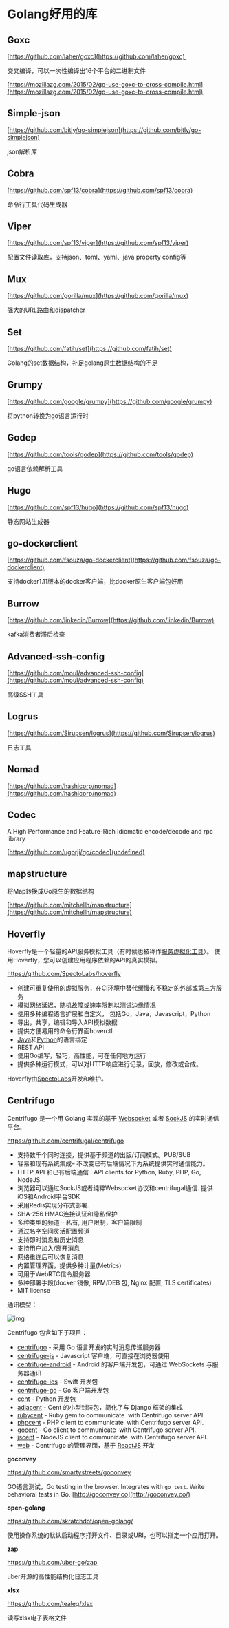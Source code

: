 # Golang好用的库

## Goxc

[https://github.com/laher/goxc](https://github.com/laher/goxc) 

交叉编译，可以一次性编译出16个平台的二进制文件

[https://mozillazg.com/2015/02/go-use-goxc-to-cross-compile.html](https://mozillazg.com/2015/02/go-use-goxc-to-cross-compile.html)

## Simple-json

[https://github.com/bitly/go-simplejson](https://github.com/bitly/go-simplejson)

json解析库

## Cobra

[https://github.com/spf13/cobra](https://github.com/spf13/cobra)

命令行工具代码生成器

## Viper

[https://github.com/spf13/viper](https://github.com/spf13/viper)

配置文件读取库，支持json、toml、yaml、java property config等

## Mux

[https://github.com/gorilla/mux](https://github.com/gorilla/mux)

强大的URL路由和dispatcher

## Set

[https://github.com/fatih/set](https://github.com/fatih/set)

Golang的set数据结构，补足golang原生数据结构的不足

## Grumpy

[https://github.com/google/grumpy](https://github.com/google/grumpy)

将python转换为go语言运行时

## Godep

[https://github.com/tools/godep](https://github.com/tools/godep)

go语言依赖解析工具

## Hugo

[https://github.com/spf13/hugo](https://github.com/spf13/hugo)

静态网站生成器

## go-dockerclient

[https://github.com/fsouza/go-dockerclient](https://github.com/fsouza/go-dockerclient)

支持docker1.11版本的docker客户端，比docker原生客户端包好用

## Burrow

[https://github.com/linkedin/Burrow](https://github.com/linkedin/Burrow)

kafka消费者滞后检查

## Advanced-ssh-config

[https://github.com/moul/advanced-ssh-config](https://github.com/moul/advanced-ssh-config)

高级SSH工具

## Logrus

[https://github.com/Sirupsen/logrus](https://github.com/Sirupsen/logrus)

日志工具

## Nomad

[https://github.com/hashicorp/nomad](https://github.com/hashicorp/nomad)

## Codec

A High Performance and Feature-Rich Idiomatic encode/decode and rpc library

[https://github.com/ugorji/go/codec](undefined)

## mapstructure

将Map转换成Go原生的数据结构

[https://github.com/mitchellh/mapstructure](https://github.com/mitchellh/mapstructure)

## Hoverfly

Hoverfly是一个轻量的API服务模拟工具（有时候也被称作[服务虚拟化工具](http://www.infoq.com/cn/news/2013/05/Service-Virtualization)）。 使用Hoverfly，您可以创建应用程序依赖的API的真实模拟。

https://github.com/SpectoLabs/hoverfly

- 创建可重复使用的虚拟服务，在CI环境中替代缓慢和不稳定的外部或第三方服务
- 模拟网络延迟，随机故障或速率限制以测试边缘情况
- 使用多种编程语言扩展和自定义， 包括Go，Java，Javascript，Python
- 导出，共享，编辑和导入API模拟数据
- 提供方便易用的命令行界面hoverctl
- [Java](https://github.com/SpectoLabs/hoverfly-java)和[Python](https://github.com/SpectoLabs/hoverpy)的语言绑定
- REST API
- 使用Go编写，轻巧，高性能，可在任何地方运行
- 提供多种运行模式，可以对HTTP响应进行记录，回放，修改或合成。

Hoverfly由[SpectoLabs](http://specto.io/)开发和维护。

## Centrifugo

Centrifugo 是一个用 Golang 实现的基于 [Websocket](https://www.oschina.net/p/websocket) 或者 [SockJS](https://www.oschina.net/p/sockjs) 的实时通信平台。

https://github.com/centrifugal/centrifugo

- 支持数千个同时连接，提供基于频道的出版/订阅模式。PUB/SUB
- 容易和现有系统集成– 不改变已有后端情况下为系统提供实时通信能力。
- HTTP API 和已有后端通信 . API clients for Python, Ruby, PHP, Go, NodeJS.
- 浏览器可以通过SockJS或者纯粹Websocket协议和centrifugal通信. 提供 iOS和Android平台SDK
- 采用Redis实现分布式部署.
- SHA-256 HMAC连接认证和隐私保护
- 多种类型的频道 – 私有, 用户限制，客户端限制
- 通过名字空间灵活配置频道
- 支持即时消息和历史消息
- 支持用户加入/离开消息
- 网络重连后可以恢复消息
- 内置管理界面，提供多种计量(Metrics)
- 可用于WebRTC信令服务器
- 多种部署手段(docker 镜像, RPM/DEB 包, Nginx 配置, TLS certificates)
- MIT license

通讯模型：

![img](https://static.oschina.net/uploads/img/201702/12120949_CfbS.png)

Centrifugo 包含如下子项目：

- [centrifugo](https://github.com/centrifugal/centrifugo) - 采用 Go 语言开发的实时消息传递服务器
- [centrifuge-js](https://github.com/centrifugal/centrifuge-js) - Javascript 客户端，可直接在浏览器使用
- [centrifuge-android](https://github.com/centrifugal/centrifuge-android) - Android 的客户端开发包，可通过 WebSockets 与服务器通讯
- [centrifuge-ios](https://github.com/centrifugal/centrifuge-ios) - Swift 开发包
- [centrifuge-go](https://github.com/centrifugal/centrifuge-go) - Go 客户端开发包
- [cent](https://github.com/centrifugal/cent) - Python 开发包
- [adjacent](https://github.com/centrifugal/adjacent) - Cent 的小型封装包，简化了与 Django 框架的集成
- [rubycent](https://github.com/centrifugal/rubycent) - Ruby gem to communicate  with Centrifugo server API.
- [phpcent](https://github.com/centrifugal/phpcent) - PHP client to communicate  with Centrifugo server API.
- [gocent](https://github.com/centrifugal/gocent) - Go client to communicate  with Centrifugo server API.
- [jscent](https://github.com/centrifugal/jscent) - NodeJS client to communicate  with Centrifugo server API.
- [web](https://github.com/centrifugal/web) - Centrifugo 的管理界面，基于 [ReactJS](https://www.oschina.net/p/facebook-react) 开发

**goconvey**

https://github.com/smartystreets/goconvey

GO语言测试，Go testing in the browser. Integrates with `go test`. Write behavioral tests in Go. [http://goconvey.co](http://goconvey.co/)

**open-golang**

https://github.com/skratchdot/open-golang/

使用操作系统的默认启动程序打开文件、目录或URI，也可以指定一个应用打开。

**zap**

https://github.com/uber-go/zap

uber开源的高性能结构化日志工具

**xlsx**

https://github.com/tealeg/xlsx

读写xlsx电子表格文件